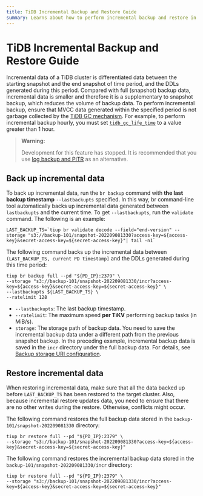 ```yaml
---
title: TiDB Incremental Backup and Restore Guide
summary: Learns about how to perform incremental backup and restore in TiDB.
---
```


# TiDB Incremental Backup and Restore Guide

Incremental data of a TiDB cluster is differentiated data between the starting snapshot and the end snapshot of time period, and the DDLs generated during this period. Compared with full (snapshot) backup data, incremental data is smaller and therefore it is a supplementary to snapshot backup, which reduces the volume of backup data. To perform incremental backup, ensure that MVCC data generated within the specified period is not garbage collected by the [TiDB GC mechanism](/garbage-collection-overview.md). For example, to perform incremental backup hourly, you must set [`tidb_gc_life_time`](/system-variables.md#tidb_gc_life_time-new-in-v50) to a value greater than 1 hour.

> **Warning:**
>
> Development for this feature has stopped. It is recommended that you use [log backup and PITR](/br/br-pitr-guide.md) as an alternative.

## Back up incremental data

To back up incremental data, run the `br backup` command with **the last backup timestamp** `--lastbackupts` specified. In this way, br command-line tool automatically backs up incremental data generated between `lastbackupts` and the current time. To get `--lastbackupts`, run the `validate` command. The following is an example:

```shell
LAST_BACKUP_TS=`tiup br validate decode --field="end-version" --storage "s3://backup-101/snapshot-202209081330?access-key=${access-key}&secret-access-key=${secret-access-key}"| tail -n1`
```

The following command backs up the incremental data between `(LAST_BACKUP_TS, current PD timestamp]` and the DDLs generated during this time period:

```shell
tiup br backup full --pd "${PD_IP}:2379" \
--storage "s3://backup-101/snapshot-202209081330/incr?access-key=${access-key}&secret-access-key=${secret-access-key}" \
--lastbackupts ${LAST_BACKUP_TS} \
--ratelimit 128
```

- `--lastbackupts`: The last backup timestamp.
- `--ratelimit`: The maximum speed **per TiKV** performing backup tasks (in MiB/s).
- `storage`: The storage path of backup data. You need to save the incremental backup data under a different path from the previous snapshot backup. In the preceding example, incremental backup data is saved in the `incr` directory under the full backup data. For details, see [Backup storage URI configuration](/br/backup-and-restore-storages.md#uri-format).

## Restore incremental data

When restoring incremental data, make sure that all the data backed up before `LAST_BACKUP_TS` has been restored to the target cluster. Also, because incremental restore updates data, you need to ensure that there are no other writes during the restore. Otherwise, conflicts might occur.

The following command restores the full backup data stored in the `backup-101/snapshot-202209081330` directory:

```shell
tiup br restore full --pd "${PD_IP}:2379" \
--storage "s3://backup-101/snapshot-202209081330?access-key=${access-key}&secret-access-key=${secret-access-key}"
```

The following command restores the incremental backup data stored in the `backup-101/snapshot-202209081330/incr` directory:

```shell
tiup br restore full --pd "${PD_IP}:2379" \
--storage "s3://backup-101/snapshot-202209081330/incr?access-key=${access-key}&secret-access-key=${secret-access-key}"
```
